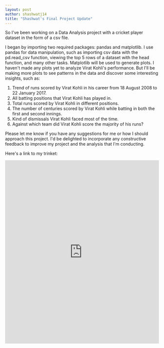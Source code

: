 ```yaml
---
layout: post
author: shashwatj14
title: "Shashwat's Final Project Update"
---
```


So I've been working on a Data Analysis project with a cricket player dataset in the form of a csv file. 

I began by importing two required packages: pandas and matplotlib. I use pandas for data manipulation, such as importing csv data with the pd.read_csv function, viewing the top 5 rows of a dataset with the head function, and many other tasks. Matplotlib will be used to generate plots. I haven't made any plots yet to analyze Virat Kohli's performance. But I'll be making more plots to see patterns in the data and discover some interesting insights, such as:

1. Trend of runs scored by Virat Kohli in his career from 18 August 2008 to 22 January 2017.
2. All batting positions that Virat Kohli has played in.
3. Total runs scored by Virat Kohli in different positions.
4. The number of centuries scored by Virat Kohli while batting in both the first and second innings.
5. Kind of dismissals Virat Kohli faced most of the time.
6. Against which team did Virat Kohli score the majority of his runs?

Please let me know if you have any suggestions for me or how I should approach this project. I'd be delighted to incorporate any constructive feedback to improve my project and the analysis that I'm conducting.

Here's a link to my trinket:
<iframe src="https://trinket.io/embed/python3/47bde00db5" width="100%" height="600" frameborder="0" marginwidth="0" marginheight="0" allowfullscreen></iframe>
